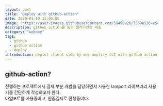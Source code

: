 ```yaml
---
layout: post
title: "Deploy with github-action"
date: 2020-01-19 13:00:00
image: "https://user-images.githubusercontent.com/58495926/72698520-e5c8fe80-3b87-11ea-833a-07a177f049f3.png"
description: github action을 통한 클라이언트 배포
category: "webdev"
tags:
  - github
  - github action
  - deploy
introduction: deplot client side by aws amplify CLI with github action
---
```


## github-action?

진행하는 프로젝트에서 결제 부분 개발을 담당하면서 사용한 Iamport 라이브러리 사용기를 간단하게 작성하고자 한다.  
아임포트를 사용중이고, 인증결제로 진행중이다.

